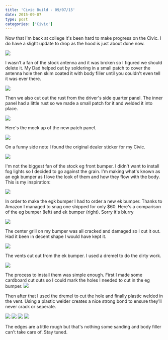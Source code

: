 ```yaml
---
title: 'Civic Build - 09/07/15'
date: 2015-09-07
type: post
categories: ['Civic']
---
```


Now that I'm back at college it's been hard to make progress on the Civic. I do have a slight update to drop as the hood is just about done now.

<img src="/img/civic/15-09-07/1.jpg" class="image-center">

I wasn't a fan of the stock antenna and it was broken so I figured we should delete it. My Dad helped out by soldering in a small patch to cover the antenna hole then skim coated it with body filler until you couldn't even tell it was ever there.

<img src="/img/civic/15-09-07/2.jpg" class="image-center">

Then we also cut out the rust from the driver's side quarter panel. The inner panel had a little rust so we made a small patch for it and welded it into place.

<img src="/img/civic/15-09-07/3.jpg" class="image-center">

Here's the mock up of the new patch panel.

<img src="/img/civic/15-09-07/4.jpg" class="image-center">

On a funny side note I found the original dealer sticker for my Civic.

<img src="/img/civic/15-09-07/5.jpg" class="image-center">

I'm not the biggest fan of the stock eg front bumper. I didn't want to install fog lights so I decided to go against the grain. I'm making what's known as an egk bumper as I love the look of them and how they flow with the body. This is my inspiration:

<img src="/img/civic/15-09-07/14.jpg" class="image-center">

In order to make the egk bumper I had to order a new ek bumper. Thanks to Amazon I managed to snag one shipped for only $60. Here's a comparison of the eg bumper (left) and ek bumper (right). Sorry it's blurry

<img src="/img/civic/15-09-07/6.jpg" class="image-center">

The center grill on my bumper was all cracked and damaged so I cut it out. Had it been in decent shape I would have kept it.

<img src="/img/civic/15-09-07/7.jpg" class="image-center">

The vents cut out from the ek bumper. I used a dremel to do the dirty work.

<img src="/img/civic/15-09-07/8.jpg" class="image-center">

The process to install them was simple enough. First I made some cardboard cut outs so I could mark the holes I needed to cut in the eg bumper.
<img src="/img/civic/15-09-07/9.jpg" class="image-center">

Then after that I used the dremel to cut the hole and finally plastic welded in the vent. Using a plastic welder creates a nice strong bond to ensure they'll never crack or seperate.

<img src="/img/civic/15-09-07/10.jpg" class="image-center">
<img src="/img/civic/15-09-07/11.jpg" class="image-center">
<img src="/img/civic/15-09-07/12.jpg" class="image-center">
<img src="/img/civic/15-09-07/13.jpg" class="image-center">

The edges are a little rough but that's nothing some sanding and body filler can't take care of. Stay tuned.